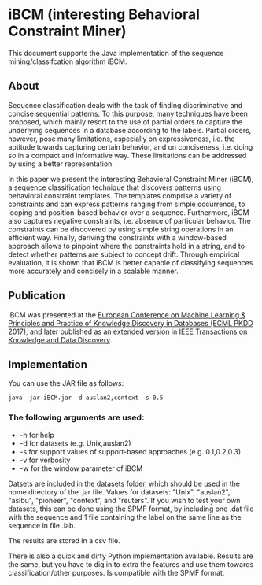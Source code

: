 # iBCM (interesting Behavioral Constraint Miner)

This document supports the Java implementation of the sequence mining/classifcation algorithm iBCM.

<h2>About</h2>
Sequence classification deals with the task of finding discriminative and concise sequential patterns. 
To this purpose, many techniques have been proposed, which mainly resort to the use of partial orders to capture the underlying sequences in a database according to the labels. Partial orders, however, pose many limitations, especially on expressiveness, i.e. the aptitude towards capturing certain behavior, and on conciseness, i.e. doing so in a compact and informative way. These limitations can be addressed by using a better representation. 

In this paper we present the interesting Behavioral Constraint Miner (iBCM), a sequence classification technique that discovers patterns using behavioral constraint templates. The templates comprise a variety of constraints and can express patterns ranging from simple occurrence, to looping and position-based behavior over a sequence. Furthermore, iBCM also captures negative constraints, i.e. absence of particular behavior. The constraints can be discovered by using simple string operations in an efficient way. Finally, deriving the constraints with a window-based approach allows to pinpoint where the constraints hold in a string, and to detect whether patterns are subject to concept drift. Through empirical evaluation, it is shown that iBCM is better capable of classifying sequences more accurately and concisely in a scalable manner.

<h2>Publication</h2>
iBCM was presented at the <a href="https://link.springer.com/chapter/10.1007/978-3-319-71246-8_2">European Conference on Machine Learning & Principles and Practice of Knowledge Discovery in Databases (ECML PKDD 2017)</a>, and later published as an extended version in <a href="https://ieeexplore.ieee.org/document/8633396">IEEE Transactions on Knowledge and Data Discovery</a>.

<h2>Implementation</h2>
You can use the JAR file as follows:

```java -jar iBCM.jar -d auslan2,context -s 0.5```

<h3>The following arguments are used:</h3>
<ul><li>-h for help</li>	
<li>-d for datasets (e.g. Unix,auslan2)</li>
<li>-s for support values of support-based approaches (e.g. 0.1,0.2,0.3)</li>
<li>-v for verbosity
<li>-w for the window parameter of iBCM</li>
</ul>
Datsets are included in the datasets folder, which should be used in the home directory of the .jar file.
Values for datasets: "Unix", "auslan2", "aslbu", "pioneer", "context", and "reuters".
If you wish to test your own datasets, this can be done using the SPMF format, by including one .dat file with the sequence and 1 file containing the label on the same line as the sequence in file .lab.

The results are stored in a csv file.

There is also a quick and dirty Python implementation available. Results are the same, but you have to dig in to extra the features and use them towards classification/other purposes. Is compatible with the SPMF format.
